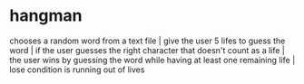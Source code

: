 # hangman
chooses a random word from a text file |
give the user 5 lifes to guess the word |
if the user guesses the right character that doesn't count as a life |
the user wins by guessing the word while having at least one remaining life |
lose condition is running out of lives 
